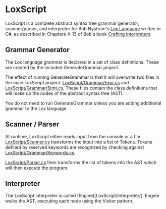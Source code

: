 # LoxScript

LoxScript is a complete abstract syntax tree grammar generator, scanner/parser, and interpreter for Bob Nystrom's [Lox Language](http://craftinginterpreters.com/the-lox-language.html) written in C#, as described in Chapters 4-13 of Bob's book [Crafting Interpreters](http://craftinginterpreters.com).

## Grammar Generator

The Lox language grammar is declared in a set of class definitions. These are created by the included GenerateGrammar project.

The effect of running GenerateGrammar is that it will overwrite two files in the main LoxScript project: [LoxScript/Grammar/Expr.cs](LoxScript/Grammar/Expr.cs) and [LoxScript/Grammar/Stmt.cs](LoxScript/Grammar/Stmt.cs). These files contain the class definitions that will make up the nodes of the abstract syntax tree (AST).

You do not need to run GenerateGrammar unless you are adding additional grammar to the Lox language.

## Scanner / Parser

At runtime, LoxScript either reads input from the console or a file. [LoxScript/Scanner.cs](LoxScript/Scanner.cs) transforms the input into a list of Tokens. Tokens defined by reserved keywords are recognized by checking against [LoxScript/Grammar/Keywords.cs](LoxScript/Grammar/Keywords.cs).

[LoxScript/Parser.cs](LoxScript/Parser.cs) then transforms the list of tokens into the AST which will then execute the program.

## Interpreter

The LoxScript interpreter is called (Engine)[LoxScript/Interpreter/]. Engine walks the AST, executing each node using the Visitor pattern.
